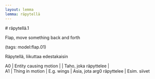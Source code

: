 ```yaml
---
layout: lemma
lemma: räpytellä
---
```


<div class="sense">
# <span class="sensename">räpytellä.1</span>

<span class="description">Flap, move something back and forth</span>

(tags: model:flap.01)

<span class="description">Räpytellä, liikuttaa edestakaisin</span>

A0 | Entity causing motion |   | Taho, joka räpyttelee |  
A1 | Thing in motion | E.g. wings | Asia, jota arg0 räpyttelee | Esim. siivet

</div>

